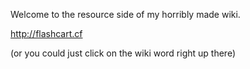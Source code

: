 Welcome to the resource side of my horribly made wiki.

http://flashcart.cf

(or you could just click on the wiki word right up there)
